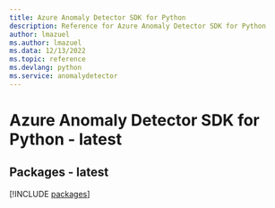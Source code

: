 ```yaml
---
title: Azure Anomaly Detector SDK for Python
description: Reference for Azure Anomaly Detector SDK for Python
author: lmazuel
ms.author: lmazuel
ms.data: 12/13/2022
ms.topic: reference
ms.devlang: python
ms.service: anomalydetector
---
```

# Azure Anomaly Detector SDK for Python - latest
## Packages - latest
[!INCLUDE [packages](anomaly-detector-index.md)]